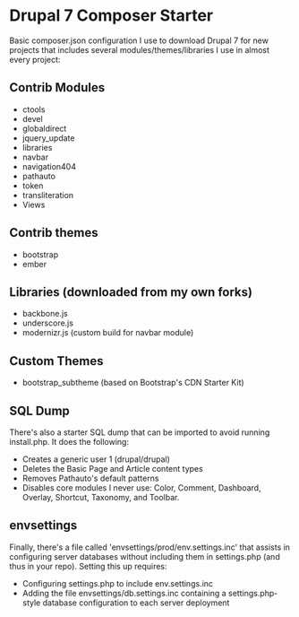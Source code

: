 # Drupal 7 Composer Starter
Basic composer.json configuration I use to download Drupal 7 for new projects that includes several modules/themes/libraries I use in almost every project:

## Contrib Modules
* ctools
* devel
* globaldirect
* jquery_update
* libraries
* navbar
* navigation404
* pathauto
* token
* transliteration
* Views

## Contrib themes
* bootstrap
* ember

## Libraries (downloaded from my own forks)
* backbone.js
* underscore.js
* modernizr.js (custom build for navbar module)

## Custom Themes
* bootstrap_subtheme (based on Bootstrap's CDN Starter Kit)

## SQL Dump
There's also a starter SQL dump that can be imported to avoid running install.php. It does the following:
* Creates a generic user 1 (drupal/drupal)
* Deletes the  Basic Page and Article content types
* Removes Pathauto's default patterns
* Disables core modules I never use: Color, Comment, Dashboard, Overlay, Shortcut, Taxonomy, and Toolbar.

## envsettings
Finally, there's a file called 'envsettings/prod/env.settings.inc' that assists in configuring server databases without including them in settings.php (and thus in your repo). Setting this up requires:
* Configuring settings.php to include env.settings.inc
* Adding the file envsettings/db.settings.inc containing a settings.php-style database configuration to each server deployment
